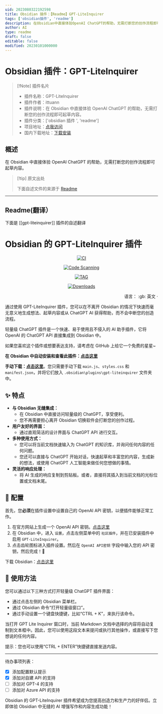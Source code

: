 ```yaml
---
uid: 2023080322192598
title: Obsidian 插件：【Readme】GPT-LiteInquirer
tags: ['obsidian插件', 'readme']
description: 在Obsidian中直接体验OpenAI ChatGPT的帮助，无需打断您的创作流程即可起草内容。
author: AI
type: readme
draft: false
editable: false
modified: 20230101000000
---
```


# Obsidian 插件：GPT-LiteInquirer

> [!Note] 插件名片
> - 插件名称：GPT-LiteInquirer
> - 插件作者：ittuann
> - 插件说明：在 Obsidian 中直接体验 OpenAI ChatGPT 的帮助，无需打断您的创作流程即可起草内容。
> - 插件分类：['obsidian 插件 ', 'readme']
> - 项目地址：[点我访问](https://github.com/ittuann/obsidian-gpt-liteinquirer-plugin)
> - 国内下载地址：[下载安装](https://pkmer.cn/products/plugin/pluginMarket/?gpt-liteinquirer)

## 概述

在 Obsidian 中直接体验 OpenAI ChatGPT 的帮助，无需打断您的创作流程即可起草内容。

> [!tip] 原文出处
>
>下面自述文件的来源于 [Readme](https://ghproxy.net/https://raw.githubusercontent.com/ittuann/obsidian-gpt-liteinquirer-plugin/master/README.md)
>

---

## Readme(翻译）

下面是 [[gpt-liteinquirer]] 插件的自述翻译

# Obsidian 的 GPT-LiteInquirer 插件

<div align="center">

[![CI][ci-image]][ci-url]

[![Code Scanning][code-scanning-image]][code-scanning-url]

[![TAG][tag-image]][tag-url]

[![Downloads][downloads-image]][downloads-url]

[ci-image]: <https://img.shields.io/github/actions/workflow/status/ittuann/obsidian-gpt-liteinquirer-plugin/CI.yml?branch=master&label=构建状态&logo=github&style=for-the-badge>
[ci-url]: <https://github.com/ittuann/obsidian-gpt-liteinquirer-plugin>
[code-scanning-image]: <https://img.shields.io/github/actions/workflow/status/ittuann/obsidian-gpt-liteinquirer-plugin/CodeQL.yml?branch=master&label=代码扫描&logo=github&style=for-the-badge>
[code-scanning-url]: <https://github.com/ittuann/obsidian-gpt-liteinquirer-plugin>
[tag-image]: <https://img.shields.io/github/v/release/ittuann/obsidian-gpt-liteinquirer-plugin?branch=master&label=发布标签&logo=github&style=for-the-badge>
[tag-url]: <https://github.com/ittuann/obsidian-gpt-liteinquirer-plugin/releases/latest>
[downloads-image]: <https://img.shields.io/github/downloads/ittuann/obsidian-gpt-liteinquirer-plugin/total?logo=github&style=for-the-badge>
[downloads-url]: <https://github.com/ittuann/obsidian-gpt-liteinquirer-plugin/releases/latest>

</div>

<div align="right">
语言：
:gb: 英文</a> ·

</div>

通过使用 GPT-LiteInquirer 插件，您可以在不离开 Obsidian 的情况下快速而毫无意义地生成想法、起草内容或从 ChatGPT AI 获得帮助，而不会中断您的创造流程。

轻量级 ChatGPT 插件是一个快速、易于使用且不侵入的 AI 助手插件，它将 OpenAI 的 ChatGPT API 直接集成到 Obsidian 中。

如果您喜欢这个插件或想要表达支持，请考虑在 GitHub 上给它一个免费的星星~

**在 Obsidian 中自动安装和查看此插件：[点击这里](https://obsidian.md/plugins?id=gpt-liteinquirer)**

**手动下载：[点击这里](https://github.com/ittuann/obsidian-gpt-liteinquirer-plugin/releases/latest)**。您只需要手动下载 `main.js`、`styles.css` 和 `manifest.json`，并将它们放入 `.obsidian\plugins\gpt-liteinquirer` 文件夹中。

## ✨ 特点

- **与 Obsidian 无缝集成：**
    - 在 Obsidian 中直接访问轻量级的 ChatGPT，享受便利。
    - 您不再需要担心离开 Obsidian 切换软件会打断您的创作过程。
- **用户友好的界面：**
    - 通过直观简洁的设计界面与 ChatGPT API 进行交互。
- **多种使用方式：**
    - 您可以将当前文档快速输入为 ChatGPT 的知识库，并询问任何内容的任何问题。
    - 您还可以直接与 ChatGPT 开始对话，快速起草和丰富您的内容，生成新的想法，或使用 ChatGPT 人工智能来做任何您想做的事情。
- **灵活的响应处理：**
    - 将 AI 生成的响应复制到剪贴板。或者，直接将其插入到当前文档的光标位置或文档末尾。

## 🧩 配置

首先，您**必须**在插件设置中设置自己的 OpenAI API 密钥，以便插件能够正常工作。

1. 在官方网站上生成一个 OpenAI API 密钥。[点击这里](https://beta.openai.com/account/api-keys)
2. 在 Obsidian 中，进入 `设置`，点击左侧菜单中的 `社区插件`，并在已安装插件中启用 `GPT-LiteInquirer`。
3. 点击齿轮图标进入插件设置。然后在 `OpenAI API密钥` 字段中输入您的 API 密钥，然后完成！🎉

下载 Obsidian：[点击这里](https://www.obsidian.md/)

## 📝 使用方法

您可以通过以下三种方式打开轻量级 ChatGPT 插件界面：

- 通过点击左侧的 Obsidian 菜单栏。
- 通过 Obsidian 命令“打开轻量级窗口”。
- 通过手动设置一个键盘快捷键，比如“CTRL + K”，来执行该命令。

当打开 GPT Lite Inquirer 窗口时，当前 Markdown 文档中选择的内容将自动复制到文本框中。因此，您可以使用这段文本来提问或执行其他操作，或直接写下您想说的任何内容。

提示：您也可以使用“CTRL + ENTER”快捷键直接发送内容。

---

待办事项列表：

- [x] 添加配置默认提示
- [x] 添加对自建 API 的支持
- [ ] 添加对 GPT-4 的支持
- [ ] 添加对 Azure API 的支持

Obsidian 的 GPT-LiteInquirer 插件希望成为您提高创造力和生产力的好伴侣。立即体验 Obsidian 中无缝的 AI 增强写作和内容生成功能！
